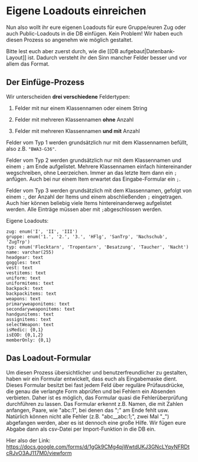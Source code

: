 # Eigene Loadouts einreichen

Nun also wollt ihr eure eigenen Loadouts für eure Gruppe/euren Zug oder auch Public-Loadouts in die DB einfügen. Kein Problem! Wir haben euch diesen Prozess so angenehm wie möglich gestaltet.

Bitte lest euch aber zuerst durch, wie die [[DB aufgebaut|Datenbank-Layout]] ist. Dadurch versteht ihr den Sinn mancher Felder besser und vor allem das Format.

## Der Einfüge-Prozess

Wir unterscheiden **drei verschiedene** Feldertypen:

1. Felder mit nur einem Klassennamen oder einem String

2. Felder mit mehreren Klassennamen **ohne** Anzahl

3. Felder mit mehreren Klassennamen **und mit** Anzahl

Felder vom Typ 1 werden grundsätzlich nur mit dem Klassennamen befüllt, also z.B. `"BWA3-G36"`.

Felder vom Typ 2 werden grundsätzlich nur mit dem Klassennamen und einem `;` am Ende aufgelistet. Mehrere Klassennamen einfach hintereinander wegschreiben, ohne Leerzeichen. Immer an das letzte Item dann ein `;` anfügen. Auch bei nur einem Item erwartet das Eingabe-Formular ein `;`.

Felder vom Typ 3 werden grundsätzlich mit dem Klassennamen, gefolgt von einem `:`, der Anzahl der Items und einem abschließenden `;` eingetragen. Auch hier können beliebig viele Items hintereinanderweg aufgelistet werden. Alle Einträge müssen aber mit `;`abgeschlossen werden.

Eigene Loadouts:

    zug: enum('I', 'II', 'III')
    gruppe: enum('1.', '2.', '3.', 'HFlg', 'SanTrp', 'Nachschub', 'ZugTrp')
    typ: enum('Flecktarn', 'Tropentarn', 'Besatzung', 'Taucher', 'Nacht')
    name: varchar(255)
    headgear: text
    goggles: text
    vest: text
    vestitems: text
    uniform: text
    uniformitems: text
    backpack: text
    backpackitems: text
    weapons: text
    primaryweaponitems: text
    secondaryweaponitems: text
    handgunitems: text
    assignitems: text
    selectWeapon: text
    isMedic: {0,1}
    isEOD: {0,1,2}
    memberOnly: {0,1}

## Das Loadout-Formular

Um diesen Prozess übersichtlicher und benutzerfreundlicher zu gestalten, haben wir ein Formular entwickelt, dass euch als Eingabemaske dient. Dieses Formular besitzt bei fast jedem Feld über reguläre Prüfausdrücke, die genau die verlangte Form abprüfen und bei Fehlern ein Absenden verbieten. Daher ist es möglich, das Formular quasi die Fehlerüberprüfung durchführen zu lassen. Das Formular erkennt z.B. Namen, die mit Zahlen anfangen, Paare, wie "abc:1", bei denen das ";" am Ende fehlt usw. Natürlich können nicht alle Fehler (z.B. "abc__abc:1;", zwei Mal "_") abgefangen werden, aber es ist dennoch eine große Hilfe. Wir fügen eure Abgabe dann als csv-Datei per Import-Funktion in die DB ein.

Hier also der Link:
https://docs.google.com/forms/d/1gGk9CMg4pjWwtdUKJ3GNcLYqyNFRDtcRJvO3AJ117M0/viewform
